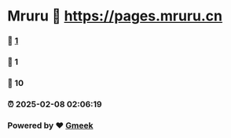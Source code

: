 # Mruru :link: https://pages.mruru.cn 
### :page_facing_up: [1](https://pages.mruru.cn/tag.html) 
### :speech_balloon: 1 
### :hibiscus: 10 
### :alarm_clock: 2025-02-08 02:06:19 
### Powered by :heart: [Gmeek](https://github.com/Meekdai/Gmeek)
